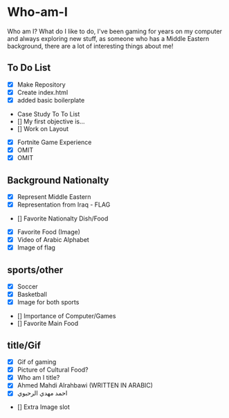 # Who-am-I
Who am I? What do I like to do, I've been gaming for years on my computer and always exploring new stuff, as someone who has a Middle Eastern background, there are a lot of interesting things about me!

## To Do List
- [x] Make Repository
- [x] Create index.html
- [x] added basic boilerplate
- Case Study To To List
 - [] My first objective is...
 - [] Work on Layout
 - [x] Fortnite Game Experience
  - [x] OMIT
  - [x] OMIT

## Background Nationalty
- [x] Represent Middle Eastern
 - [X] Representation from Iraq - FLAG
- [] Favorite Nationalty Dish/Food
 - [x] Favorite Food (Image)
 - [x] Video of Arabic Alphabet
- [x] Image of flag

## sports/other
- [x] Soccer
- [x] Basketball
 - [x] Image for both sports
- [] Importance of Computer/Games
- [] Favorite Main Food

## title/Gif
- [x] Gif of gaming
- [x] Picture of Cultural Food?
- [x] Who am I title?
- [x] Ahmed Mahdi Alrahbawi (WRITTEN IN ARABIC)
 - [x] احمد مهدي الرحبوي
- [] Extra Image slot
